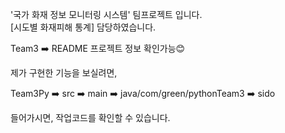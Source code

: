 '국가 화재 정보 모니터링 시스템'  팀프로젝트 입니다.<br/>
[시도별 화재피해 통계] 담당하였습니다.

Team3 ➡️ README 프로젝트 정보 확인가능😊

제가 구현한 기능을 보실려면, 

Team3Py ➡️ src ➡️ main ➡️ java/com/green/pythonTeam3 ➡️ sido

들어가시면, 작업코드를 확인할 수 있습니다.
